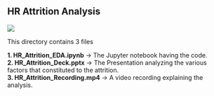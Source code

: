 ## HR Attrition Analysis

![](https://cdn.w600.comps.canstockphoto.com/employee-retention-word-cloud-clipart_csp40856314.jpg)

This directory contains 3 files

 **1.  HR_Attrition_EDA.ipynb** -> The Jupyter notebook having the code. \
 **2. HR_Attrition_Deck.pptx** -> The Presentation analyzing the various factors that constituted to the attrition. \
 **3. HR_Attrition_Recording.mp4** -> A video recording explaining the analysis. 
 
 

